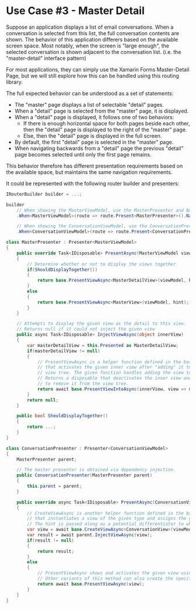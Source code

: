 # Use Case #3 - Master Detail

Suppose an application displays a list of email conversations. When a conversation is selected from this list, the full conversation contents are shown.
The behavior of this application differers based on the available screen space. Most notably, when the screen is "large enough", the selected conversation is shown adjacent
to the conversation list. (i.e. the "master-detail" interface pattern)

For most applications, they can simply use the Xamarin Forms Master-Detail Page, but we will still explore how this can be handled using this routing library.

The full expected behavior can be understood as a set of statements:

- The "master" page displays a list of selectable "detail" pages.
- When a "detail" page is selected from the "master" page, it is displayed.
- When a "detail" page is displayed, it follows one of two behaviors:
    - If there is enough horizontal space for both pages beside each other, then the "detail" page is displayed to the right of the "master" page.
    - Else, then the "detail" page is displayed in the full screen.
- By default, the first "detail" page is selected in the "master" page.
- When navigating backwards from a "detail" page the previous "detail" page becomes selected until only the first page remains.

This behavior therefore has different presentation requirements based on the available space, but maintains the same navigation requirements.

It could be represented with the following router builder and presenters:

```csharp
IRouterBuilder builder = ...;

builder
    // When showing the MasterViewModel, use the MasterPresenter and Navigate.
    .When<MasterViewModel>(route => route.Present<MasterPresenter>().Navigate())

    // When showing the ConversationViewModel, use the ConversationPresenter and Navigate.
    .When<ConversationViewModel>(route => route.Present<ConversationPresenter>().Navigate());

class MasterPresenter : Presenter<MasterViewModel>
{
    public override Task<IDisposable> PresentAsync(MasterViewModel viewModel, object hint)
    {
        // Determine whether or not to display the views together
        if(ShouldDisplayTogether())
        {
            return base.PresentViewAsync<MasterDetailView>(viewModel, hint);
        }
        else 
        {
            return base.PresentViewAsync<MasterView>(viewModel, hint);
        }
    }

    // Attempts to display the given view as the detail to this view.
    // Returns null if it could not inject the given view
    public async Task<IDisposable> InjectViewAsync(object innerView)
    {
        var masterDetailView = this.Presented as MasterDetailView;
        if(masterDetailView != null)
        {
            // PresentViewAsync is a helper function defined in the base
            // that activates the given inner view after "adding" it to the 
            // view tree. The given function handles adding the view to the view tree.
            // Returns a disposable that deactivates the inner view and recalls the function with null
            // to remove it from the view tree. 
            return await base.PresentViewIntoAsync(innerView, view => masterDetailView.Detail = view);
        }
        return null;
    }

    public bool ShouldDisplayTogether()
    {
        return ...;
    }
}

class ConversationPresenter : Presenter<ConversationViewModel>
{
    MasterPresenter parent;

    // The master presenter is obtained via dependency injection.
    public ConversationPresenter(MasterPresenter parent)
    {
        this.parent = parent;
    }

    public override async Task<IDisposable> PresentAsync(ConversationViewModel viewModel, object hint) 
    {
        // CreateViewAsync is another helper function defined in the base
        // that instantiates a view of the given type and assigns the given view model to it.
        // The hint is passed along as a potential differentiator to which view type is instantiated. 
        var view = await base.CreateViewAsync<ConversationView>(viewModel, hint);
        var result = await parent.InjectViewAsync(view);
        if(result != null)
        {
            return result;
        }
        else
        {
            // PresentViewAsync shows and activates the given view using the default behavior.
            // Other variants of this method can also create the specified view and assign the view model to it.
            return await base.PresentViewAsync(view);
        }
    }
}
```
